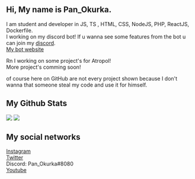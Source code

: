 ## Hi, My name is Pan_Okurka.
 
I am student and developer in JS, TS , HTML, CSS, NodeJS, PHP, ReactJS, Dockerfile. <br>
I working on my discord bot! If u wanna see some features from the bot u can join my [discord](https://dsc.gg/cucumber-dev).<br>
[My bot website](https://baby-cucumber.com)

Rn I working on some project's for Atropol!<br>
More project's comming soon!

of course here on GitHub are not every project shown because I don't wanna that someone steal my code and use it for himself.

## My Github Stats

<img src="https://github-readme-stats.vercel.app/api?username=PanOkurka&show_icons=true&bg_color=040f0f&title_color=2f97c1&icon_color=f5b700&text_color=0cf574">

<img src="https://github-readme-stats.vercel.app/api/top-langs/?username=PanOkurka&bg_color=040f0f&title_color=2f97c1&icon_color=f5b700&text_color=0cf574">

## My social networks

[Instagram](https://instagram.com/panokurka_official)<br>
[Twitter](https://twitter.com/Pan_Okurka)<br>
Discord: Pan_Okurka#8080 <br>
[Youtube](https://www.youtube.com/channel/UCZh3wq3_2u575sbXoJm5BiQ)
<br>
